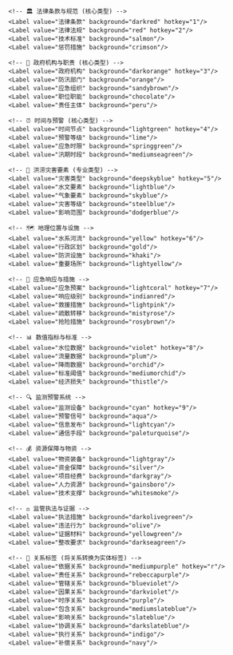 <View>
  <!-- 文本内容 -->
  <Text name="text" value="$text"/>

  <!-- 洪涝灾害法律法规专门优化的实体标签 -->
  <Labels name="label" toName="text">
    
    <!-- 🏛️ 法律条款与规范 (核心类型) -->
    <Label value="法律条款" background="darkred" hotkey="1"/>
    <Label value="法律法规" background="red" hotkey="2"/>
    <Label value="技术标准" background="salmon"/>
    <Label value="惩罚措施" background="crimson"/>
    
    <!-- 🏢 政府机构与职责 (核心类型) -->
    <Label value="政府机构" background="darkorange" hotkey="3"/>
    <Label value="防汛部门" background="orange"/>
    <Label value="应急组织" background="sandybrown"/>
    <Label value="职位职能" background="chocolate"/>
    <Label value="责任主体" background="peru"/>
    
    <!-- ⏰ 时间与预警 (核心类型) -->
    <Label value="时间节点" background="lightgreen" hotkey="4"/>
    <Label value="预警等级" background="lime"/>
    <Label value="应急时限" background="springgreen"/>
    <Label value="汛期时段" background="mediumseagreen"/>
    
    <!-- 🌊 洪涝灾害要素 (专业类型) -->
    <Label value="灾害类型" background="deepskyblue" hotkey="5"/>
    <Label value="水文要素" background="lightblue"/>
    <Label value="气象要素" background="skyblue"/>
    <Label value="灾害等级" background="steelblue"/>
    <Label value="影响范围" background="dodgerblue"/>
    
    <!-- 🗺️ 地理位置与设施 -->
    <Label value="水系河流" background="yellow" hotkey="6"/>
    <Label value="行政区划" background="gold"/>
    <Label value="防洪设施" background="khaki"/>
    <Label value="重要场所" background="lightyellow"/>
    
    <!-- 🚨 应急响应与措施 -->
    <Label value="应急预案" background="lightcoral" hotkey="7"/>
    <Label value="响应级别" background="indianred"/>
    <Label value="救援措施" background="lightpink"/>
    <Label value="疏散转移" background="mistyrose"/>
    <Label value="抢险措施" background="rosybrown"/>
    
    <!-- 📊 数值指标与标准 -->
    <Label value="水位数据" background="violet" hotkey="8"/>
    <Label value="流量数据" background="plum"/>
    <Label value="降雨数据" background="orchid"/>
    <Label value="标准阈值" background="mediumorchid"/>
    <Label value="经济损失" background="thistle"/>
    
    <!-- 🔍 监测预警系统 -->
    <Label value="监测设备" background="cyan" hotkey="9"/>
    <Label value="预警信号" background="aqua"/>
    <Label value="信息发布" background="lightcyan"/>
    <Label value="通信手段" background="paleturquoise"/>
    
    <!-- 💰 资源保障与物资 -->
    <Label value="物资装备" background="lightgray"/>
    <Label value="资金保障" background="silver"/>
    <Label value="项目经费" background="darkgray"/>
    <Label value="人力资源" background="gainsboro"/>
    <Label value="技术支撑" background="whitesmoke"/>
    
    <!-- ⚖️ 监管执法与证据 -->
    <Label value="执法措施" background="darkolivegreen"/>
    <Label value="违法行为" background="olive"/>
    <Label value="证据材料" background="yellowgreen"/>
    <Label value="整改要求" background="darkseagreen"/>
    
    <!-- 🔗 关系标签 (将关系转换为实体标签) -->
    <Label value="依据关系" background="mediumpurple" hotkey="r"/>
    <Label value="责任关系" background="rebeccapurple"/>
    <Label value="管辖关系" background="blueviolet"/>
    <Label value="因果关系" background="darkviolet"/>
    <Label value="时序关系" background="purple"/>
    <Label value="包含关系" background="mediumslateblue"/>
    <Label value="影响关系" background="slateblue"/>
    <Label value="协调关系" background="darkslateblue"/>
    <Label value="执行关系" background="indigo"/>
    <Label value="补偿关系" background="navy"/>
    
  </Labels>
</View>